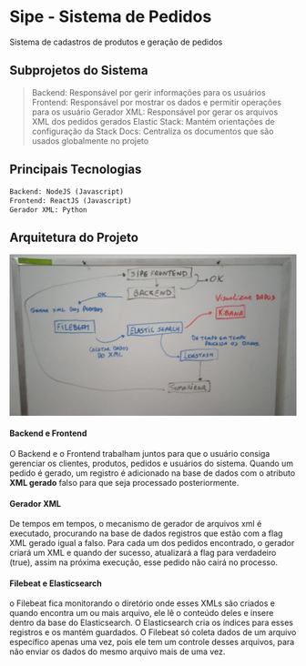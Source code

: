 # Sipe - Sistema de Pedidos

Sistema de cadastros de produtos e geração de pedidos

## Subprojetos do Sistema

>Backend: Responsável por gerir informações para os usuários
Frontend: Responsável por mostrar os dados e permitir operações para os usuário
Gerador XML: Responsável por gerar os arquivos XML dos pedidos gerados
Elastic Stack: Mantém orientações de configuração da Stack
Docs: Centraliza os documentos que são usados globalmente no projeto

## Principais Tecnologias

```
Backend: NodeJS (Javascript)
Frontend: ReactJS (Javascript)
Gerador XML: Python
```

## Arquitetura do Projeto

![Arquitetura Projeto Sipe](./docs/arquitetura.jpeg)

#### Backend e Frontend
O Backend e o Frontend trabalham juntos para que o usuário consiga gerenciar os clientes, produtos, pedidos e usuários do sistema. Quando um pedido é gerado, um registro é adicionado na base de dados com o atributo **XML gerado** falso para que seja processado posteriormente.

#### Gerador XML
De tempos em tempos, o mecanismo de gerador de arquivos xml é executado, procurando na base de dados registros que estão com a flag XML gerado igual a falso.
Para cada um dos pedidos encontrado, o gerador criará um XML e quando der sucesso, atualizará a flag para verdadeiro (true), assim na próxima execução, esse pedido não cairá no processo.

#### Filebeat e Elasticsearch
o Filebeat fica monitorando o diretório onde esses XMLs são criados e quando encontra um ou mais arquivo, ele lê o conteúdo deles e insere dentro da base do Elasticsearch. O Elasticsearch cria os índices para esses registros e os mantém guardados.
O Filebeat só coleta dados de um arquivo específico apenas uma vez, pois ele tem um controle desses arquivos, para não enviar os dados do mesmo arquivo mais de uma vez.

